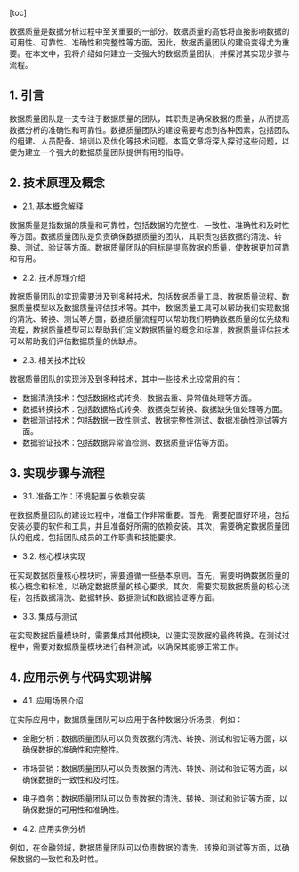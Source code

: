 
[toc]                    
                
                
数据质量是数据分析过程中至关重要的一部分。数据质量的高低将直接影响数据的可用性、可靠性、准确性和完整性等方面。因此，数据质量团队的建设变得尤为重要。在本文中，我将介绍如何建立一支强大的数据质量团队，并探讨其实现步骤与流程。

## 1. 引言

数据质量团队是一支专注于数据质量的团队，其职责是确保数据的质量，从而提高数据分析的准确性和可靠性。数据质量团队的建设需要考虑到各种因素，包括团队的组建、人员配备、培训以及优化等技术问题。本篇文章将深入探讨这些问题，以便为建立一个强大的数据质量团队提供有用的指导。

## 2. 技术原理及概念

- 2.1. 基本概念解释

数据质量是指数据的质量和可靠性，包括数据的完整性、一致性、准确性和及时性等方面。数据质量团队是负责确保数据质量的团队，其职责包括数据的清洗、转换、测试、验证等方面。数据质量团队的目标是提高数据的质量，使数据更加可靠和有用。

- 2.2. 技术原理介绍

数据质量团队的实现需要涉及到多种技术，包括数据质量工具、数据质量流程、数据质量模型以及数据质量评估技术等。其中，数据质量工具可以帮助我们实现数据的清洗、转换、测试等方面，数据质量流程可以帮助我们明确数据质量的优先级和流程，数据质量模型可以帮助我们定义数据质量的概念和标准，数据质量评估技术可以帮助我们评估数据质量的优缺点。

- 2.3. 相关技术比较

数据质量团队的实现涉及到多种技术，其中一些技术比较常用的有：

- 数据清洗技术：包括数据格式转换、数据去重、异常值处理等方面。
- 数据转换技术：包括数据格式转换、数据类型转换、数据缺失值处理等方面。
- 数据测试技术：包括数据一致性测试、数据完整性测试、数据准确性测试等方面。
- 数据验证技术：包括数据异常值检测、数据质量评估等方面。

## 3. 实现步骤与流程

- 3.1. 准备工作：环境配置与依赖安装

在数据质量团队的建设过程中，准备工作非常重要。首先，需要配置好环境，包括安装必要的软件和工具，并且准备好所需的依赖安装。其次，需要确定数据质量团队的组成，包括团队成员的工作职责和技能要求。

- 3.2. 核心模块实现

在实现数据质量核心模块时，需要遵循一些基本原则。首先，需要明确数据质量的核心概念和标准，以确定数据质量的核心要求。其次，需要实现数据质量的核心流程，包括数据清洗、数据转换、数据测试和数据验证等方面。

- 3.3. 集成与测试

在实现数据质量模块时，需要集成其他模块，以便实现数据的最终转换。在测试过程中，需要对数据质量模块进行各种测试，以确保其能够正常工作。

## 4. 应用示例与代码实现讲解

- 4.1. 应用场景介绍

在实际应用中，数据质量团队可以应用于各种数据分析场景，例如：

- 金融分析：数据质量团队可以负责数据的清洗、转换、测试和验证等方面，以确保数据的准确性和完整性。
- 市场营销：数据质量团队可以负责数据的清洗、转换、测试和验证等方面，以确保数据的一致性和及时性。
- 电子商务：数据质量团队可以负责数据的清洗、转换、测试和验证等方面，以确保数据的可用性和准确性。

- 4.2. 应用实例分析

例如，在金融领域，数据质量团队可以负责数据的清洗、转换和测试等方面，以确保数据的一致性和及时性。


